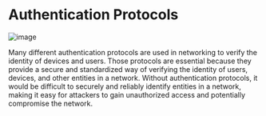 # Authentication Protocols

![image](https://github.com/user-attachments/assets/bc8c8e49-2b5e-4622-b81f-86c7568641b0)

Many different authentication protocols are used in networking to verify the identity of devices and users. Those protocols are essential because they provide a secure and standardized way of verifying the identity of users, devices, and other entities in a network. Without authentication protocols, it would be difficult to securely and reliably identify entities in a network, making it easy for attackers to gain unauthorized access and potentially compromise the network.
